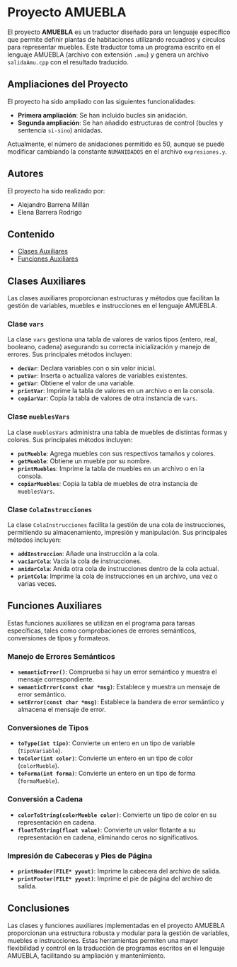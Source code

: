 # Proyecto AMUEBLA

El proyecto **AMUEBLA** es un traductor diseñado para un lenguaje específico que permite definir plantas de habitaciones utilizando recuadros y círculos para representar muebles. Este traductor toma un programa escrito en el lenguaje AMUEBLA (archivo con extensión `.amu`) y genera un archivo `salidaAmu.cpp` con el resultado traducido.

## Ampliaciones del Proyecto

El proyecto ha sido ampliado con las siguientes funcionalidades:

- **Primera ampliación**: Se han incluido bucles sin anidación.
- **Segunda ampliación**: Se han añadido estructuras de control (bucles y sentencia `si-sino`) anidadas.

Actualmente, el número de anidaciones permitido es 50, aunque se puede modificar cambiando la constante `NUMANIDADOS` en el archivo `expresiones.y`.

## Autores

El proyecto ha sido realizado por:
- Alejandro Barrena Millán
- Elena Barrera Rodrigo

## Contenido

- [Clases Auxiliares](#clases-auxiliares)
- [Funciones Auxiliares](#funciones-auxiliares)

## Clases Auxiliares

Las clases auxiliares proporcionan estructuras y métodos que facilitan la gestión de variables, muebles e instrucciones en el lenguaje AMUEBLA.

### Clase `vars`

La clase `vars` gestiona una tabla de valores de varios tipos (entero, real, booleano, cadena) asegurando su correcta inicialización y manejo de errores. Sus principales métodos incluyen:

- **`decVar`**: Declara variables con o sin valor inicial.
- **`putVar`**: Inserta o actualiza valores de variables existentes.
- **`getVar`**: Obtiene el valor de una variable.
- **`printVar`**: Imprime la tabla de valores en un archivo o en la consola.
- **`copiarVar`**: Copia la tabla de valores de otra instancia de `vars`.

### Clase `mueblesVars`

La clase `mueblesVars` administra una tabla de muebles de distintas formas y colores. Sus principales métodos incluyen:

- **`putMueble`**: Agrega muebles con sus respectivos tamaños y colores.
- **`getMueble`**: Obtiene un mueble por su nombre.
- **`printMuebles`**: Imprime la tabla de muebles en un archivo o en la consola.
- **`copiarMuebles`**: Copia la tabla de muebles de otra instancia de `mueblesVars`.

### Clase `ColaInstrucciones`

La clase `ColaInstrucciones` facilita la gestión de una cola de instrucciones, permitiendo su almacenamiento, impresión y manipulación. Sus principales métodos incluyen:

- **`addInstruccion`**: Añade una instrucción a la cola.
- **`vaciarCola`**: Vacía la cola de instrucciones.
- **`anidarCola`**: Anida otra cola de instrucciones dentro de la cola actual.
- **`printCola`**: Imprime la cola de instrucciones en un archivo, una vez o varias veces.

## Funciones Auxiliares

Estas funciones auxiliares se utilizan en el programa para tareas específicas, tales como comprobaciones de errores semánticos, conversiones de tipos y formateos.

### Manejo de Errores Semánticos

- **`semanticError()`**: Comprueba si hay un error semántico y muestra el mensaje correspondiente.
- **`semanticError(const char *msg)`**: Establece y muestra un mensaje de error semántico.
- **`setError(const char *msg)`**: Establece la bandera de error semántico y almacena el mensaje de error.

### Conversiones de Tipos

- **`toType(int tipo)`**: Convierte un entero en un tipo de variable (`TipoVariable`).
- **`toColor(int color)`**: Convierte un entero en un tipo de color (`colorMueble`).
- **`toForma(int forma)`**: Convierte un entero en un tipo de forma (`formaMueble`).

### Conversión a Cadena

- **`colorToString(colorMueble color)`**: Convierte un tipo de color en su representación en cadena.
- **`floatToString(float value)`**: Convierte un valor flotante a su representación en cadena, eliminando ceros no significativos.

### Impresión de Cabeceras y Pies de Página

- **`printHeader(FILE* yyout)`**: Imprime la cabecera del archivo de salida.
- **`printFooter(FILE* yyout)`**: Imprime el pie de página del archivo de salida.

## Conclusiones

Las clases y funciones auxiliares implementadas en el proyecto AMUEBLA proporcionan una estructura robusta y modular para la gestión de variables, muebles e instrucciones. Estas herramientas permiten una mayor flexibilidad y control en la traducción de programas escritos en el lenguaje AMUEBLA, facilitando su ampliación y mantenimiento.